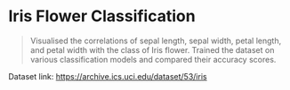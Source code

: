 # Iris Flower Classification

> Visualised the correlations of sepal length, sepal width, petal length, and petal width with the class of Iris flower.
> Trained the dataset on various classification models and compared their accuracy scores.

Dataset link: https://archive.ics.uci.edu/dataset/53/iris
